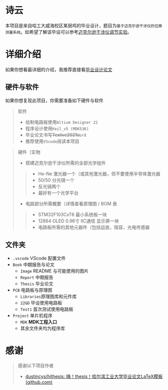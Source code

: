 # 诗云

本项目是来自哈工大威海校区某弱鸡的毕业设计，题目为`基于迈克尔逊干涉仪的位移测量系统`。如希望了解该毕设可以参考[迈克尔逊干涉仪调节实验](https://www.bilibili.com/video/BV1gW411y7Xq)。

# 详细介绍

如果你想看最详细的介绍，我推荐直接看[毕业设计论文](Book/Thesis/Thesis.word)

## 硬件与软件

如果你想复现此项目，你需要准备如下硬件与软件

> 软件
>
> - 绘制电路板使用`Altium Designer 22`
> - 程序设计使用`Keil_v5 (MDK536)`
> - 毕业论文书写~~Texlive2021~~`Word`
> - 推荐使用`VScode`阅读本项目

> 硬件（实物
>
> - 搭建迈克尔逊干涉仪所需的全部光学组件
>> - He-Ne 激光器一个（或其他激光器，但不要使用半导体激光器
>> - 50/50 分光镜一个
>> - 反光镜两个
>> - 最好有一个光学平台
> - 电路部分所需概要（详情查看原理图 / BOM 表
>> - STM32F103CxT6 最小系统板一块
>> - 12864 OLED 0.96寸 IIC通信 显示屏一块
>> - 电路板所需的其他元器件（包括运放，阻容，光电传感器

## 文件夹

- `.vscode` VScode 配置文件
- `Book` 中期报告与论文
  - `Image` README 与可能使用的图片
  - `Report` 中期报告
  - `Thesis` 毕业论文
- `PCB` 电路板与原理图
  - `Libraries`原理图库和元件库
  - `22GD` 毕设使用电路板
  - `Test1` 首次测试使用电路板
- `Project` 单片机程序
  - `MDK` **MDK工程入口**
  - 其余文件夹均为程序库

# 感谢

> 感谢以下项目作者
>
> - [dustincys/hithesis: 嗨！thesis！哈尔滨工业大学毕业论文LaTeX模板 (github.com)](https://github.com/dustincys/hithesis)
